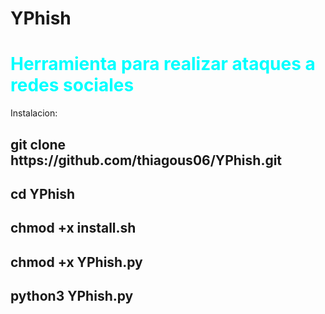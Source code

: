 # YPhish
<h1 style="color: aqua;">Herramienta para realizar ataques a redes sociales</h1> 

Instalacion:

<h2>git clone https://github.com/thiagous06/YPhish.git</h2>

<h2>cd YPhish</h2>

<h2>chmod +x install.sh</h2>

<h2>chmod +x YPhish.py</h2>

<h2>python3 YPhish.py</h2>
